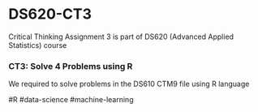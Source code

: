# DS620-CT3
Critical Thinking Assignment 3 is part of DS620 (Advanced Applied Statistics) course

### CT3: Solve 4 Problems using R

We required to solve problems in the DS610 CTM9 file using R language

#R #data-science #machine-learning
